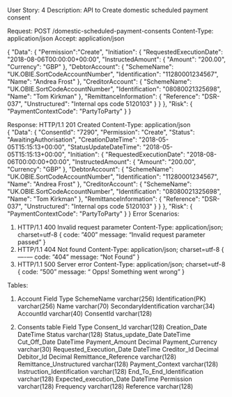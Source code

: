 User Story: 4
Description: API to Create domestic scheduled payment consent

Request:
POST /domestic-scheduled-payment-consents
Content-Type: application/json
Accept: application/json

{
  "Data": {
    "Permission":"Create",
    "Initiation": {
      "RequestedExecutionDate": "2018-08-06T00:00:00+00:00",
      "InstructedAmount": {
        "Amount": "200.00",
        "Currency": "GBP"
      },
      "DebtorAccount": {
        "SchemeName": "UK.OBIE.SortCodeAccountNumber",
        "Identification": "11280001234567",
        "Name": "Andrea Frost"
      },
      "CreditorAccount": {
        "SchemeName": "UK.OBIE.SortCodeAccountNumber",
        "Identification": "08080021325698",
        "Name": "Tom Kirkman"
      },
      "RemittanceInformation": {
        "Reference": "DSR-037",
        "Unstructured": "Internal ops code 5120103"
      }
    }
  },
  "Risk": {
    "PaymentContextCode": "PartyToParty"
  }
}


Response:
HTTP/1.1 201 Created
Content-Type: application/json   
{
    "Data": {
        "ConsentId": "7290",
        "Permission": "Create",
        "Status": "AwaitingAuthorisation",
        "CreationDateTime": "2018-05-05T15:15:13+00:00",
        "StatusUpdateDateTime": "2018-05-05T15:15:13+00:00",
        "Initiation": {
            "RequestedExecutionDate": "2018-08-06T00:00:00+00:00",
            "InstructedAmount": {
                "Amount": "200.00",
                "Currency": "GBP"
            },
            "DebtorAccount": {
                "SchemeName": "UK.OBIE.SortCodeAccountNumber",
                "Identification": "11280001234567",
                "Name": "Andrea Frost"
            },
            "CreditorAccount": {
                "SchemeName": "UK.OBIE.SortCodeAccountNumber",
                "Identification": "08080021325698",
                "Name": "Tom Kirkman"
            },
            "RemittanceInformation": {
                "Reference": "DSR-037",
                "Unstructured": "Internal ops code 5120103"
            }
        }
    },
    "Risk": {
        "PaymentContextCode": "PartyToParty"
    }
}
Error Scenarios:

 1. HTTP/1.1 400 Invalid request parameter 
Content-Type: application/json; charset=utf-8 
{ 
  code: ”400” 
  message: “Invalid request parameter passed” 
}
2. HTTP/1.1 404 Not found 
Content-Type: application/json; charset=utf-8 
{ ––-––
  code: ”404” 
  message: “Not Found” 
}
3. HTTP/1.1 500 Server error 
Content-Type: application/json; charset=utf-8 
{ 
  code: ”500” 
  message: “ Opps! Something went wrong” 
}

Tables:
1.	Account
Field	Type
SchemeName	varchar(256)
Identification(PK)	varchar(256)
Name	varchar(70)
SecondaryIdentification	varchar(34)
AccountId	varchar(40)
ConsentId	varchar(128)

2.	Consents table
Field	Type
Consent_Id	varchar(128)
Creation_Date	DateTime
Status	varchar(128)
Status_update_Date	DateTime
Cut_Off_Date	DateTime 
Payment_Amount	Decimal
Payment_Currency	varchar(30)
Requested_Execution_Date	DateTime
Creditor_Id	Decimal
Debitor_Id	Decimal
Remittance_Reference	varchar(128)
Remittance_Unstructured	varchar(128)
Payment_Context	varchar(128)
Instruction_Identification	varchar(128)
End_To_End_Identification	varchar(128)
Expected_execution_Date	DateTime
Permission	varchar(128)
Frequency	varchar(128)
Reference	varchar(128)

